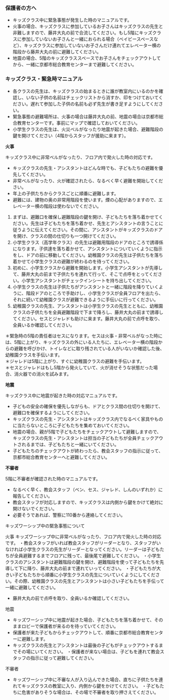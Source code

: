### 保護者の方へ

- キッズクラス中に緊急事態が発生した時のマニュアルです。
- 火事の場合、キッズクラスに参加しているお子さんはキッズクラスの先生と非難しますので、藤井大丸の前で合流してください。もし5階にキッズクラスに参加していないお子さんと一緒におられる場合（ベイビースペースなど）、キッズクラスに参加していないお子さんだけ連れてエレベーター横の階段から藤井大丸の前に避難してください。
- 地震の場合、5階のキッズクラススペースでお子さんをチェックアウトしてから、一緒に京都市総合教育センターまで避難してください。

### キッズクラス・緊急時マニュアル

- 各クラスの先生は、キッズクラスの始まるときに誰が教室内にいるのかを確認し、いない子供の名前はチェックリストから消すか、印をつけておいてください。遅れて参加した子供の名前も必ず先生が書き足すようにしてください。  
- 緊急事態の避難場所は、火事の場合は藤井大丸の前、地震の場合は京都市総合教育センターです。事前にマップで確認しておいてください。  
- 小学生クラスの先生は、火災ベルがなったり地震が起きた場合、避難階段の鍵を開けてください（4階からスタッフが援助に来ます）。

**火事**

キッズクラス中に非常ベルがなったり、フロア内で発火した時の対応です。  
- キッズクラスの先生・アシスタントはどんな時でも、子どもたちの避難を優先してください。  
- 非常ベルがなったり、火が確認されたら、なるべく早く避難を開始してください。  
- 年上の子供たちからクラスごとに順番に避難します。  
- 避難には、建物の奥の非常用階段を使います。煙の心配がありますので、エレベーター横の階段は使わないでください。

1. まずは、避難口を確保し避難階段の鍵を開け、子どもたちを落ち着かせてください。先生は子どもたちを落ち着かせ、先生とアシスタントの言うことに従うように伝えてください。その間に、アシスタントがキッズクラスのドアを開け、クラスの間の仕切りも一つ開けてください。
2. 小学生クラス（高学年クラス）の先生は避難用階段のドアのところで誘導係になります。子供達を落ち着かせて、アシスタントについていくように指示をし、ドアの前に移動してください。幼稚園クラスの先生は子供たちを落ち着かせて小学生クラスの避難が終わるのを待ってください。
3. 初めに、小学生クラスから避難を開始します。小学生アシスタントが先導して、藤井大丸の前まで子供たちを連れて行って、そこで点呼をとってください。小学生アシスタントがチェックインシートを持ち出してください。
4. 小学生クラスの先生は子供たちがアシスタントと一緒に階段を降りていくように、階段ドアのところで手助けし、小学生クラスが全員フロアを出たら、それに続いて幼稚園クラスが避難できるように手伝いに行ってください。
5. 幼稚園クラスの先生、アシスタントは小学生クラスの先生とともに、幼稚園クラスの子供たちを全員避難階段で下まで降ろし、藤井大丸の前まで誘導してください。セスとジャレドも助けに来ます。藤井大丸の前で点呼を取り、全員いるか確認してください。

＊緊急時の5階の責任者はセスになります。セスは火事・非常ベルがなった時には、5階に上がり、キッズクラスの外にいる人たちに、エレベーター横の階段からの避難を呼びかけ、トイレなどに取り残されている人がいないか確認した後、幼稚園クラスを手伝います。  
＊ジャレドは5階に上がり、すぐに幼稚園クラスの避難を手伝います。  
＊セスとジャレドはもし5階から発火していて、火が消せそうな状態だった場合、消火器での消火を試みます。

**地震**

キッズクラス中に地震が起きた時の対応マニュアルです。  
- 子どもの安全の確保を優先しながらも、ドアとクラス間の仕切りを開けて、避難口を確保するようにしてください。  
- キッズクラスの先生・アシスタントはキッズクラス内でなるべく家具やものに当たらないところに子どもたちを集めておいてください。  
- 地震の場合、親が5階で子どもたちをチェックアウトして避難しますので、キッズクラスの先生・アシスタントは担当の子どもたちが全員チェックアウトされるまでは、子どもたちと一緒にいてください。  
- 子どもたちのチェックアウトが終わったら、教会スタッフの指示に従って、京都市総合教育センターへと避難してください。  

**不審者**

5階に不審者が確認された時のマニュアルです。  
- なるべく早く、教会スタッフ（ベン、セス、ジャレド、しんのいずれか）に報告してください。  
- 教会スタッフが対応しますので、キッズクラスは内側から鍵をかけて絶対に開けないでください。  
- 必要そうであれば、警察に110番から連絡してください。

キッズワーシップ中の緊急事態について

火事
キッズワーシップ中に非常ベルがなったり、フロア内で発火した時の対応です。 ・教会スタッフがいれば教会スタッフがリーダーとなり、スタッフがいなければ小学生クラスの先生がリーダーとなってください。リーダーは子どもたちが全員避難するまでフロアに残って、最後尾で避難してください。 ・小学生クラスのアシスタントは避難階段の鍵を開け、避難階段を使って子どもたちを先導して下に降り、藤井大丸の前まで連れていってください。 ・子どもたちが大きい子どもたちから順番に小学生クラスの先生についていくようにしてください。その際、幼稚園クラスの先生とアシスタントは小さい子どもたちを手伝って一緒に避難してください。
- 藤井大丸の前で点呼を取り、全員いるか確認してください。

地震
- キッズワーシップ中に地震が起きた場合、子どもたちを落ち着かせて、そのままロビーで保護者が来るのを待っていてください。
- 保護者が来た子どもからチェックアウトして、順番に京都市総合教育センターに避難します。
- キッズクラスの先生とアシスタントは最後の子どもがチェックアウトするまでその場にいてください。 ・保護者が来ない場合は、子どもを連れて教会スタッフの指示に従って避難してください。

不審者
- キッズワーシップ中に不審な人が入り込んできた場合、直ちに子供たちを連れてキッズクラスの教室に入り、内側から鍵をかけてください。 ・子どもたちに危害がありそうな場合は、その場で不審者を取り押さえてください。
